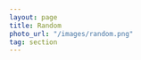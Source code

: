 ```yaml
---
layout: page
title: Random
photo_url: "/images/random.png"
tag: section
---
```

<script type="text/javascript" charset="utf-8">
document.location.href = '/random/';
</script>


